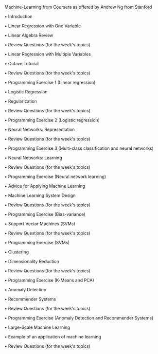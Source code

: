  Machine-Learning from Coursera as offered by Andrew Ng from Stanford 

•	Introduction

•	Linear Regression with One Variable

•	 Linear Algebra Review

•	Review Questions (for the week's topics)

•	Linear Regression with Multiple Variables

•	Octave Tutorial

•	Review Questions (for the week's topics)

•	Programming Exercise 1
(Linear regression)

•	Logistic Regression

•	Regularization

•	Review Questions (for the week's topics)

•	Programming Exercise 2 
(Logistic regression)

•	Neural Networks: Representation

•	Review Questions (for the week's topics)

•	Programming Exercise 3 
(Multi-class classification and neural networks)

•	Neural Networks: Learning

•	Review Questions (for the week's topics)

•	Programming Exercise 
(Neural network learning)

•	Advice for Applying Machine Learning

•	Machine Learning System Design

•	Review Questions (for the week's topics)

•	Programming Exercise (Bias-variance)

•	Support Vector Machines (SVMs)

•	Review Questions (for the week's topics)

•	Programming Exercise (SVMs)

•	Clustering

•	Dimensionality Reduction

•	Review Questions (for the week's topics)

•	Programming Exercise (K-Means and PCA)

•	Anomaly Detection

•	Recommender Systems

•	Review Questions (for the week's topics)

•	Programming Exercise 
(Anomaly Detection and Recommender Systems)

•	Large-Scale Machine Learning

•	Example of an application of machine learning

•	Review Questions (for the week's topics)


